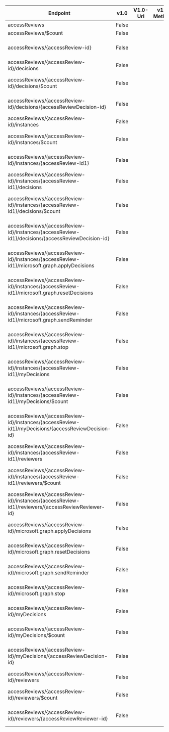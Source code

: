 | Endpoint | v1.0 | V1.0-Url | v1.0-Methods | beta | Beta-Url | Beta-Methods | Path | Root | Children | Segment |
| ----------| ----------| ----------| ----------| ----------| ----------| ----------| ----------| ----------| ----------| ----------|
| accessReviews| False| | | True| https://graph.microsoft.com/beta/accessReviews| Get Post| accessReviews| accessReviews| 2| accessReviews|
| accessReviews/$count| False| | | True| https://graph.microsoft.com/beta/accessReviews/$count| Get| accessReviews $count| accessReviews| 0| $count|
| accessReviews/{accessReview-id}| False| | | True| https://graph.microsoft.com/beta/accessReviews/{accessReview-id}| Get Patch Delete| accessReviews {accessReview-id}| accessReviews| 8| {accessReview-id}|
| accessReviews/{accessReview-id}/decisions| False| | | True| https://graph.microsoft.com/beta/accessReviews/{accessReview-id}/decisions| Get Post| accessReviews {accessReview-id} decisions| accessReviews| 2| decisions|
| accessReviews/{accessReview-id}/decisions/$count| False| | | True| https://graph.microsoft.com/beta/accessReviews/{accessReview-id}/decisions/$count| Get| accessReviews {accessReview-id} decisions $count| accessReviews| 0| $count|
| accessReviews/{accessReview-id}/decisions/{accessReviewDecision-id}| False| | | True| https://graph.microsoft.com/beta/accessReviews/{accessReview-id}/decisions/{accessReviewDecision-id}| Get Patch Delete| accessReviews {accessReview-id} decisions {accessReviewDecision-id}| accessReviews| 0| {accessReviewDecision-id}|
| accessReviews/{accessReview-id}/instances| False| | | True| https://graph.microsoft.com/beta/accessReviews/{accessReview-id}/instances| Get Post| accessReviews {accessReview-id} instances| accessReviews| 2| instances|
| accessReviews/{accessReview-id}/instances/$count| False| | | True| https://graph.microsoft.com/beta/accessReviews/{accessReview-id}/instances/$count| Get| accessReviews {accessReview-id} instances $count| accessReviews| 0| $count|
| accessReviews/{accessReview-id}/instances/{accessReview-id1}| False| | | True| https://graph.microsoft.com/beta/accessReviews/{accessReview-id}/instances/{accessReview-id1}| Get Patch Delete| accessReviews {accessReview-id} instances {accessReview-id1}| accessReviews| 7| {accessReview-id1}|
| accessReviews/{accessReview-id}/instances/{accessReview-id1}/decisions| False| | | True| https://graph.microsoft.com/beta/accessReviews/{accessReview-id}/instances/{accessReview-id1}/decisions| Get Post| accessReviews {accessReview-id} instances {accessReview-id1} decisions| accessReviews| 2| decisions|
| accessReviews/{accessReview-id}/instances/{accessReview-id1}/decisions/$count| False| | | True| https://graph.microsoft.com/beta/accessReviews/{accessReview-id}/instances/{accessReview-id1}/decisions/$count| Get| accessReviews {accessReview-id} instances {accessReview-id1} decisions $count| accessReviews| 0| $count|
| accessReviews/{accessReview-id}/instances/{accessReview-id1}/decisions/{accessReviewDecision-id}| False| | | True| https://graph.microsoft.com/beta/accessReviews/{accessReview-id}/instances/{accessReview-id1}/decisions/{accessReviewDecision-id}| Get Patch Delete| accessReviews {accessReview-id} instances {accessReview-id1} decisions {accessReviewDecision-id}| accessReviews| 0| {accessReviewDecision-id}|
| accessReviews/{accessReview-id}/instances/{accessReview-id1}/microsoft.graph.applyDecisions| False| | | True| https://graph.microsoft.com/beta/accessReviews/{accessReview-id}/instances/{accessReview-id1}/microsoft.graph.applyDecisions| Post| accessReviews {accessReview-id} instances {accessReview-id1} microsoft.graph.applyDecisions| accessReviews| 0| microsoft.graph.applyDecisions|
| accessReviews/{accessReview-id}/instances/{accessReview-id1}/microsoft.graph.resetDecisions| False| | | True| https://graph.microsoft.com/beta/accessReviews/{accessReview-id}/instances/{accessReview-id1}/microsoft.graph.resetDecisions| Post| accessReviews {accessReview-id} instances {accessReview-id1} microsoft.graph.resetDecisions| accessReviews| 0| microsoft.graph.resetDecisions|
| accessReviews/{accessReview-id}/instances/{accessReview-id1}/microsoft.graph.sendReminder| False| | | True| https://graph.microsoft.com/beta/accessReviews/{accessReview-id}/instances/{accessReview-id1}/microsoft.graph.sendReminder| Post| accessReviews {accessReview-id} instances {accessReview-id1} microsoft.graph.sendReminder| accessReviews| 0| microsoft.graph.sendReminder|
| accessReviews/{accessReview-id}/instances/{accessReview-id1}/microsoft.graph.stop| False| | | True| https://graph.microsoft.com/beta/accessReviews/{accessReview-id}/instances/{accessReview-id1}/microsoft.graph.stop| Post| accessReviews {accessReview-id} instances {accessReview-id1} microsoft.graph.stop| accessReviews| 0| microsoft.graph.stop|
| accessReviews/{accessReview-id}/instances/{accessReview-id1}/myDecisions| False| | | True| https://graph.microsoft.com/beta/accessReviews/{accessReview-id}/instances/{accessReview-id1}/myDecisions| Get Post| accessReviews {accessReview-id} instances {accessReview-id1} myDecisions| accessReviews| 2| myDecisions|
| accessReviews/{accessReview-id}/instances/{accessReview-id1}/myDecisions/$count| False| | | True| https://graph.microsoft.com/beta/accessReviews/{accessReview-id}/instances/{accessReview-id1}/myDecisions/$count| Get| accessReviews {accessReview-id} instances {accessReview-id1} myDecisions $count| accessReviews| 0| $count|
| accessReviews/{accessReview-id}/instances/{accessReview-id1}/myDecisions/{accessReviewDecision-id}| False| | | True| https://graph.microsoft.com/beta/accessReviews/{accessReview-id}/instances/{accessReview-id1}/myDecisions/{accessReviewDecision-id}| Get Patch Delete| accessReviews {accessReview-id} instances {accessReview-id1} myDecisions {accessReviewDecision-id}| accessReviews| 0| {accessReviewDecision-id}|
| accessReviews/{accessReview-id}/instances/{accessReview-id1}/reviewers| False| | | True| https://graph.microsoft.com/beta/accessReviews/{accessReview-id}/instances/{accessReview-id1}/reviewers| Get Post| accessReviews {accessReview-id} instances {accessReview-id1} reviewers| accessReviews| 2| reviewers|
| accessReviews/{accessReview-id}/instances/{accessReview-id1}/reviewers/$count| False| | | True| https://graph.microsoft.com/beta/accessReviews/{accessReview-id}/instances/{accessReview-id1}/reviewers/$count| Get| accessReviews {accessReview-id} instances {accessReview-id1} reviewers $count| accessReviews| 0| $count|
| accessReviews/{accessReview-id}/instances/{accessReview-id1}/reviewers/{accessReviewReviewer-id}| False| | | True| https://graph.microsoft.com/beta/accessReviews/{accessReview-id}/instances/{accessReview-id1}/reviewers/{accessReviewReviewer-id}| Get Patch Delete| accessReviews {accessReview-id} instances {accessReview-id1} reviewers {accessReviewReviewer-id}| accessReviews| 0| {accessReviewReviewer-id}|
| accessReviews/{accessReview-id}/microsoft.graph.applyDecisions| False| | | True| https://graph.microsoft.com/beta/accessReviews/{accessReview-id}/microsoft.graph.applyDecisions| Post| accessReviews {accessReview-id} microsoft.graph.applyDecisions| accessReviews| 0| microsoft.graph.applyDecisions|
| accessReviews/{accessReview-id}/microsoft.graph.resetDecisions| False| | | True| https://graph.microsoft.com/beta/accessReviews/{accessReview-id}/microsoft.graph.resetDecisions| Post| accessReviews {accessReview-id} microsoft.graph.resetDecisions| accessReviews| 0| microsoft.graph.resetDecisions|
| accessReviews/{accessReview-id}/microsoft.graph.sendReminder| False| | | True| https://graph.microsoft.com/beta/accessReviews/{accessReview-id}/microsoft.graph.sendReminder| Post| accessReviews {accessReview-id} microsoft.graph.sendReminder| accessReviews| 0| microsoft.graph.sendReminder|
| accessReviews/{accessReview-id}/microsoft.graph.stop| False| | | True| https://graph.microsoft.com/beta/accessReviews/{accessReview-id}/microsoft.graph.stop| Post| accessReviews {accessReview-id} microsoft.graph.stop| accessReviews| 0| microsoft.graph.stop|
| accessReviews/{accessReview-id}/myDecisions| False| | | True| https://graph.microsoft.com/beta/accessReviews/{accessReview-id}/myDecisions| Get Post| accessReviews {accessReview-id} myDecisions| accessReviews| 2| myDecisions|
| accessReviews/{accessReview-id}/myDecisions/$count| False| | | True| https://graph.microsoft.com/beta/accessReviews/{accessReview-id}/myDecisions/$count| Get| accessReviews {accessReview-id} myDecisions $count| accessReviews| 0| $count|
| accessReviews/{accessReview-id}/myDecisions/{accessReviewDecision-id}| False| | | True| https://graph.microsoft.com/beta/accessReviews/{accessReview-id}/myDecisions/{accessReviewDecision-id}| Get Patch Delete| accessReviews {accessReview-id} myDecisions {accessReviewDecision-id}| accessReviews| 0| {accessReviewDecision-id}|
| accessReviews/{accessReview-id}/reviewers| False| | | True| https://graph.microsoft.com/beta/accessReviews/{accessReview-id}/reviewers| Get Post| accessReviews {accessReview-id} reviewers| accessReviews| 2| reviewers|
| accessReviews/{accessReview-id}/reviewers/$count| False| | | True| https://graph.microsoft.com/beta/accessReviews/{accessReview-id}/reviewers/$count| Get| accessReviews {accessReview-id} reviewers $count| accessReviews| 0| $count|
| accessReviews/{accessReview-id}/reviewers/{accessReviewReviewer-id}| False| | | True| https://graph.microsoft.com/beta/accessReviews/{accessReview-id}/reviewers/{accessReviewReviewer-id}| Get Patch Delete| accessReviews {accessReview-id} reviewers {accessReviewReviewer-id}| accessReviews| 0| {accessReviewReviewer-id}|
